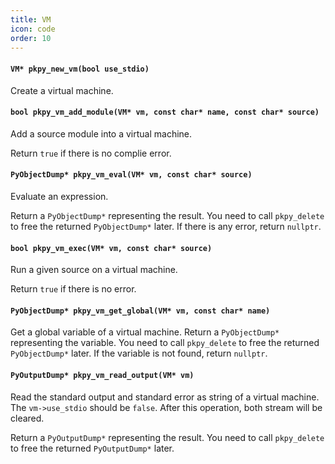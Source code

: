 ```yaml
---
title: VM
icon: code
order: 10
---
```

#### **`VM* pkpy_new_vm(bool use_stdio)`**

Create a virtual machine.

#### **`bool pkpy_vm_add_module(VM* vm, const char* name, const char* source)`**

Add a source module into a virtual machine.

Return `true` if there is no complie error.

#### **`PyObjectDump* pkpy_vm_eval(VM* vm, const char* source)`**

Evaluate an expression.

Return a `PyObjectDump*` representing the result.
You need to call `pkpy_delete` to free the returned `PyObjectDump*` later.
If there is any error, return `nullptr`.

#### **`bool pkpy_vm_exec(VM* vm, const char* source)`**

Run a given source on a virtual machine.

Return `true` if there is no error.

#### **`PyObjectDump* pkpy_vm_get_global(VM* vm, const char* name)`**

Get a global variable of a virtual machine.
Return a `PyObjectDump*` representing the variable.
You need to call `pkpy_delete` to free the returned `PyObjectDump*` later.
If the variable is not found, return `nullptr`.

#### **`PyOutputDump* pkpy_vm_read_output(VM* vm)`**

Read the standard output and standard error as string of a virtual machine.
The `vm->use_stdio` should be `false`.
After this operation, both stream will be cleared.

Return a `PyOutputDump*` representing the result.
You need to call `pkpy_delete` to free the returned `PyOutputDump*` later.